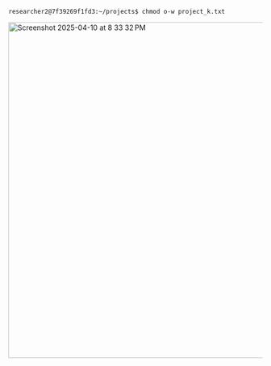 `researcher2@7f39269f1fd3:~/projects$ chmod o-w project_k.txt`


<img width="665" alt="Screenshot 2025-04-10 at 8 33 32 PM" src="https://github.com/user-attachments/assets/15f6ab45-7d91-403b-85d7-5047d8944924" />
